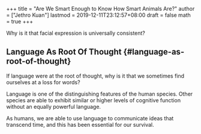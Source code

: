 +++
title = "Are We Smart Enough to Know How Smart Animals Are?"
author = ["Jethro Kuan"]
lastmod = 2019-12-11T23:12:57+08:00
draft = false
math = true
+++

Why is it that facial expression is universally consistent?


## Language As Root Of Thought {#language-as-root-of-thought}

If language were at the root of thought, why is it that we sometimes
find ourselves at a loss for words?

Language is one of the distinguishing features of the human species.
Other species are able to exhibit similar or higher levels of
cognitive function without an equally powerful language.

As humans, we are able to use language to communicate ideas that
transcend time, and this has been essential for our survival.
